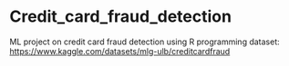 # Credit_card_fraud_detection
ML project on credit card fraud detection using R programming
dataset: https://www.kaggle.com/datasets/mlg-ulb/creditcardfraud
